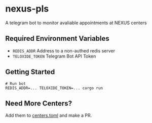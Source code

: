 # nexus-pls
A telegram bot to monitor avaliable appointments at NEXUS centers

## Required Environment Variables
- `REDIS_ADDR` Address to a non-authed redis server
- `TELOXIDE_TOKEN` Telegram Bot API Token

## Getting Started

```
# Run bot
REDIS_ADDR=... TELOXIDE_TOKEN=... cargo run
```

## Need More Centers?

Add them to [centers.toml](https://github.com/ChristopherJMiller/nexus-pls/blob/main/centers.toml) and make a PR.
